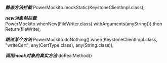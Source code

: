 ***静态方法拦截***
PowerMockito.mockStatic(KeystoneClientImpl.class);  



***new对象前拦截***
PowerMockito.whenNew(FileWriter.class).withArguments(anyString()).thenReturn(fileWrite);  
   
      

***跳过某个方法***
PowerMockito.doNothing().when(KeystoneClientImpl.class, "writeCert", any(CertType.class), any(String.class));  


***调用mock对象的真实方法***
doRealMethod()  
